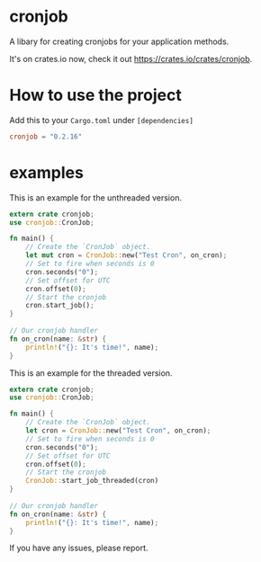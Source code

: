 # cronjob
A libary for creating cronjobs for your application methods.

It's on crates.io now, check it out https://crates.io/crates/cronjob.

How to use the project
======================

Add this to your `Cargo.toml` under `[dependencies]`
``` toml
cronjob = "0.2.16"
```

examples
==========
This is an example for the unthreaded version.

```Rust
extern crate cronjob;
use cronjob::CronJob;

fn main() {
    // Create the `CronJob` object.
    let mut cron = CronJob::new("Test Cron", on_cron);
    // Set to fire when seconds is 0
    cron.seconds("0");
    // Set offset for UTC
    cron.offset(0);
    // Start the cronjob
    cron.start_job();
}
    
// Our cronjob handler
fn on_cron(name: &str) {
    println!("{}: It's time!", name);
}
```

This is an example for the threaded version.

```Rust
extern crate cronjob;
use cronjob::CronJob;

fn main() {
    // Create the `CronJob` object.
    let cron = CronJob::new("Test Cron", on_cron);
    // Set to fire when seconds is 0
    cron.seconds("0");
    // Set offset for UTC
    cron.offset(0);
    // Start the cronjob
    CronJob::start_job_threaded(cron)
}
    
// Our cronjob handler
fn on_cron(name: &str) {
    println!("{}: It's time!", name);
}
```

If you have any issues, please report.
